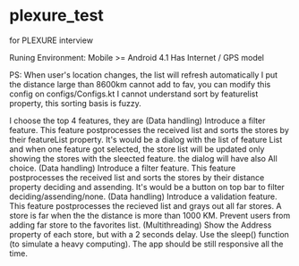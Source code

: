 # plexure_test
for PLEXURE interview




Runing Environment:
  Mobile >= Android 4.1
  Has Internet / GPS model

PS:
  When user's location changes, the list will refresh automatically
  I put the distance large than 8600km cannot add to fav, you can modify this config on configs/Configs.kt
  I cannot understand sort by featurelist property, this sorting basis is fuzzy.


I choose the top 4 features, they are
  (Data handling) Introduce a filter feature. This feature postprocesses the received list and sorts the stores by their featureList property. It's would be a dialog with the list of feature List and when one feature got selected, the store list will be updated only showing the stores with the sleected feature. the dialog will have also All choice.
  (Data handling) Introduce a filter feature. This feature postprocesses the received list and sorts the stores by their distance property deciding and assending. It's would be a button on top bar to filter deciding/assending/none.
  (Data handling) Introduce a validation feature. This feature postprocesses the recieved list and grays out all far stores. A store is far when the the distance is more than 1000 KM. Prevent users from adding far store to the favorites list.
  (Multithreading) Show the Address property of each store, but with a 2 seconds delay. Use the sleep() function (to simulate a heavy computing). The app should be still responsive all the time.








